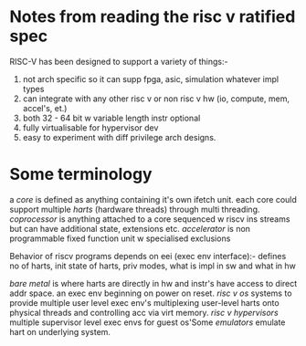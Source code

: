 # Notes from reading the risc v ratified spec

RISC-V has been designed to support a variety of things:-
1. not arch specific so it can supp fpga, asic, simulation whatever impl types
2. can integrate with any other risc v or non risc v hw (io, compute, mem, accel's, et.)
3. both 32 - 64 bit w variable length instr optional
4. fully virtualisable for hypervisor dev
5. easy to experiment with diff privilege arch designs.

# Some terminology

a *core* is defined as anything containing it's own ifetch unit.
each core could support multiple *harts* (hardware threads) through multi threading.
*coprocessor* is anything attached to a core sequenced w riscv ins streams but can have additional state, extensions etc.
*accelerator* is non programmable fixed function unit w specialised exclusions

Behavior of riscv programs depends on eei (exec env interface):-
defines no of harts, init state of harts, priv modes, what is impl in sw and what in hw

*bare metal* is where harts are directly in hw and instr's have access to direct addr space. an exec env beginning on power on reset.
*risc v os* systems to provide multiple user level exec env's multiplexing user-level harts onto physical threads and controlling acc via virt memory.
*risc v hypervisors* multiple supervisor level exec envs for guest os'Some
*emulators* emulate hart on underlying system.
